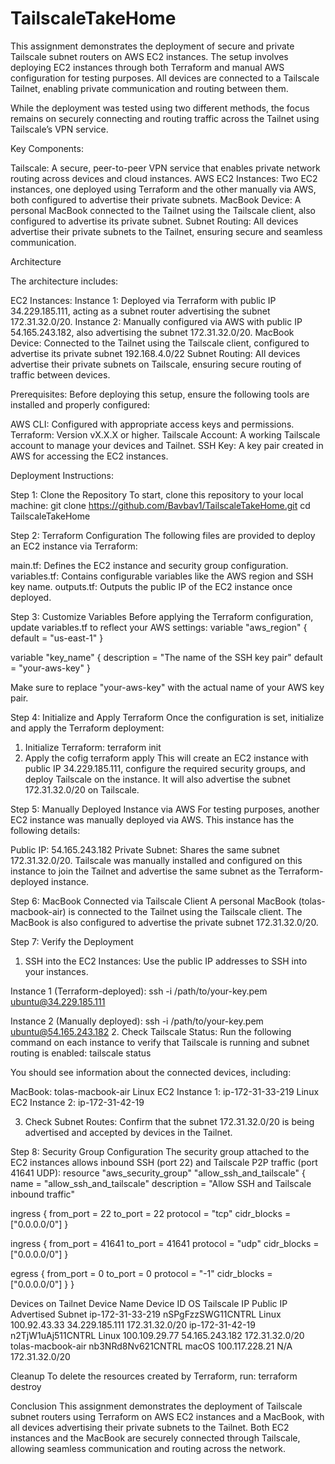 # TailscaleTakeHome
This assignment demonstrates the deployment of secure and private Tailscale subnet routers on AWS EC2 instances. The setup involves deploying EC2 instances through both Terraform and manual AWS configuration for testing purposes. All devices are connected to a Tailscale Tailnet, enabling private communication and routing between them.

While the deployment was tested using two different methods, the focus remains on securely connecting and routing traffic across the Tailnet using Tailscale’s VPN service.

Key Components:

Tailscale: A secure, peer-to-peer VPN service that enables private network routing across devices and cloud instances.
AWS EC2 Instances: Two EC2 instances, one deployed using Terraform and the other manually via AWS, both configured to advertise their private subnets.
MacBook Device: A personal MacBook connected to the Tailnet using the Tailscale client, also configured to advertise its private subnet.
Subnet Routing: All devices advertise their private subnets to the Tailnet, ensuring secure and seamless communication.

Architecture

The architecture includes:

EC2 Instances:
Instance 1: Deployed via Terraform with public IP 34.229.185.111, acting as a subnet router advertising the subnet 172.31.32.0/20.
Instance 2: Manually configured via AWS with public IP 54.165.243.182, also advertising the subnet 172.31.32.0/20.
MacBook Device: Connected to the Tailnet using the Tailscale client, configured to advertise its private subnet 192.168.4.0/22
Subnet Routing: All devices advertise their private subnets on Tailscale, ensuring secure routing of traffic between devices.

Prerequisites: 
Before deploying this setup, ensure the following tools are installed and properly configured:

AWS CLI: Configured with appropriate access keys and permissions. 
Terraform: Version vX.X.X or higher.
Tailscale Account: A working Tailscale account to manage your devices and Tailnet.
SSH Key: A key pair created in AWS for accessing the EC2 instances.


Deployment Instructions:

Step 1: Clone the Repository
To start, clone this repository to your local machine:
git clone https://github.com/Bavbav1/TailscaleTakeHome.git
cd TailscaleTakeHome

Step 2: Terraform Configuration
The following files are provided to deploy an EC2 instance via Terraform:

main.tf: Defines the EC2 instance and security group configuration.
variables.tf: Contains configurable variables like the AWS region and SSH key name.
outputs.tf: Outputs the public IP of the EC2 instance once deployed.

Step 3: Customize Variables
Before applying the Terraform configuration, update variables.tf to reflect your AWS settings:
variable "aws_region" {
  default = "us-east-1"
}

variable "key_name" {
  description = "The name of the SSH key pair"
  default     = "your-aws-key"
}

Make sure to replace "your-aws-key" with the actual name of your AWS key pair.

Step 4: Initialize and Apply Terraform
Once the configuration is set, initialize and apply the Terraform deployment:

1. Initialize Terraform:
   terraform init
2. Apply the cofig
   terraform apply
This will create an EC2 instance with public IP 34.229.185.111, configure the required security groups, and deploy Tailscale on the instance. It will also advertise the subnet 172.31.32.0/20 on Tailscale.

Step 5: Manually Deployed Instance via AWS
For testing purposes, another EC2 instance was manually deployed via AWS. This instance has the following details:

Public IP: 54.165.243.182
Private Subnet: Shares the same subnet 172.31.32.0/20.
Tailscale was manually installed and configured on this instance to join the Tailnet and advertise the same subnet as the Terraform-deployed instance.

Step 6: MacBook Connected via Tailscale Client
A personal MacBook (tolas-macbook-air) is connected to the Tailnet using the Tailscale client. The MacBook is also configured to advertise the private subnet 172.31.32.0/20.

Step 7: Verify the Deployment
1. SSH into the EC2 Instances: Use the public IP addresses to SSH into your instances.

Instance 1 (Terraform-deployed):
ssh -i /path/to/your-key.pem ubuntu@34.229.185.111

Instance 2 (Manually deployed):
ssh -i /path/to/your-key.pem ubuntu@54.165.243.182
2. Check Tailscale Status: Run the following command on each instance to verify that Tailscale is running and subnet routing is enabled:
tailscale status

You should see information about the connected devices, including:

MacBook: tolas-macbook-air
Linux EC2 Instance 1: ip-172-31-33-219
Linux EC2 Instance 2: ip-172-31-42-19

3. Check Subnet Routes: Confirm that the subnet 172.31.32.0/20 is being advertised and accepted by devices in the Tailnet.
   
Step 8: Security Group Configuration
The security group attached to the EC2 instances allows inbound SSH (port 22) and Tailscale P2P traffic (port 41641 UDP):
resource "aws_security_group" "allow_ssh_and_tailscale" {
  name        = "allow_ssh_and_tailscale"
  description = "Allow SSH and Tailscale inbound traffic"

  ingress {
    from_port   = 22
    to_port     = 22
    protocol    = "tcp"
    cidr_blocks = ["0.0.0.0/0"]
  }

  ingress {
    from_port   = 41641
    to_port     = 41641
    protocol    = "udp"
    cidr_blocks = ["0.0.0.0/0"]
  }

  egress {
    from_port   = 0
    to_port     = 0
    protocol    = "-1"
    cidr_blocks = ["0.0.0.0/0"]
  }
}

Devices on Tailnet
Device Name	Device ID	OS	Tailscale IP	Public IP	Advertised Subnet
ip-172-31-33-219	nSPgFzzSWG11CNTRL	Linux	100.92.43.33	34.229.185.111	172.31.32.0/20
ip-172-31-42-19	n2TjW1uAj511CNTRL	Linux	100.109.29.77	54.165.243.182	172.31.32.0/20
tolas-macbook-air	nb3NRd8Nv621CNTRL	macOS	100.117.228.21	N/A	172.31.32.0/20

Cleanup
To delete the resources created by Terraform, run:
terraform destroy

Conclusion
This assignment demonstrates the deployment of Tailscale subnet routers using Terraform on AWS EC2 instances and a MacBook, with all devices advertising their private subnets to the Tailnet. Both EC2 instances and the MacBook are securely connected through Tailscale, allowing seamless communication and routing across the network.
